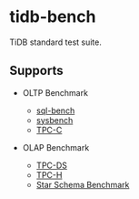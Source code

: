 # tidb-bench

TiDB standard test suite.

## Supports
- OLTP Benchmark
  - [sql-bench](./sql-bench)
  - [sysbench](./sysbench)
  - [TPC-C](./tpcc)

- OLAP Benchmark
  - [TPC-DS](./tpcds)
  - [TPC-H](./tpch)
  - [Star Schema Benchmark](./ssb)

